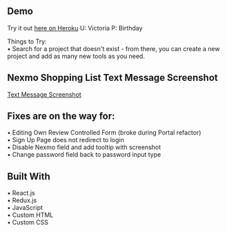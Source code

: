## Demo
Try it out [here on Heroku](http://diy-or-dont-frontend.herokuapp.com/login)
U: Victoria  P: Birthday

Things to Try: <br/>
•	Search for a project that doesn't exist - from there, you can create a new project and add as many new tools as you need. 

## Nexmo Shopping List Text Message Screenshot
[Text Message Screenshot](https://www.dropbox.com/s/32pprg36244jgyb/NexmoTextDiyOrDont.png)

## Fixes are on the way for:
•	Editing Own Review Controlled Form (broke during Portal refactor) <br/>
•	Sign Up Page does not redirect to login  <br/>
•	Disable Nexmo field and add tooltip with screenshot <br/>
•	Change password field back to password input type  <br/>

## Built With
•	React.js <br/>
•	Redux.js <br/>
•	JavaScript <br/>
•	Custom HTML <br/>
•	Custom CSS <br/>
